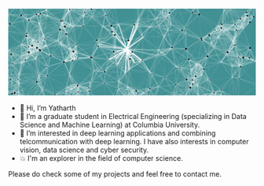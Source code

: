 ![alt text](https://github.com/yangsong24/yangsong24/blob/main/nn.png)

- 👋 Hi, I’m Yatharth
- 👀 I’m a graduate student in Electrical Engineering (specializing in Data Science and Machine Learning) at Columbia University.
- 🌱 I’m interested in deep learning
 applications and combining telcommunication with deep learning.
 I have also interests in computer vision, data science and cyber security.
 - 💥 I'm an explorer in the field of computer science.
 
 Please do check some of my projects and feel free to contact me.

<!---
yangsong24/yangsong24 is a ✨ special ✨ repository because its `README.md` (this file) appears on your GitHub profile.
You can click the Preview link to take a look at your changes.
--->
